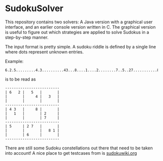 SudokuSolver
============

This repository contains two solvers: A Java version with a graphical user interface, and an earlier console version written in C. The graphical version is useful to figure out which strategies are applied to solve Sudokus in a step-by-step manner.

The input format is pretty simple. A sudoku riddle is defined by a single line where dots represent unknown entries.

Example:

    6.2.5.........4.3..........43...8....1....2........7..5..27...........81...6.....

is to be read as

    -------------------------
    | 6   2 |   5   |       |
    |       |     4 |   3   |
    |       |       |       |
    -------------------------
    | 4 3   |     8 |       |
    |   1   |       | 2     |
    |       |       | 7     |
    -------------------------
    | 5     | 2 7   |       |
    |       |       |   8 1 |
    |       | 6     |       |
    -------------------------

There are still some Sudoku constellations out there that need to be taken into account! A nice place to get testcases from is [sudokuwiki.org](http://www.sudokuwiki.org/sudoku.htm)